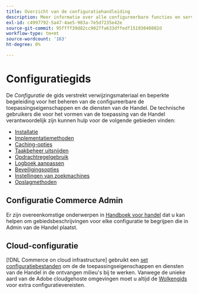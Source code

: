 ```yaml
---
title: Overzicht van de configuratiehandleiding
description: Meer informatie over alle configureerbare functies en services voor uw Adobe Commerce- of Magento Open Source-toepassing.
exl-id: c4997792-5a47-4ae5-903a-7e5d7235e42e
source-git-commit: 95ffff39d82cc9027fa633dffedf15193040802d
workflow-type: tm+mt
source-wordcount: '163'
ht-degree: 0%

---
```


# Configuratiegids

De _Configuratie_ de gids verstrekt verwijzingsmateriaal en beperkte begeleiding voor het beheren van de configureerbare de toepassingseigenschappen en de diensten van de Handel. De technische gebruikers die voor het vormen van de toepassing van de Handel verantwoordelijk zijn kunnen hulp voor de volgende gebieden vinden:

- [Installatie](../configuration/bootstrap/initialization.md)
- [Implementatiemethoden](../configuration/deployment/overview.md)
- [Caching-opties](../configuration/cache/caching-overview.md)
- [Taakbeheer uitsnijden](../configuration/cron/custom-cron.md)
- [Opdrachtregelgebruik](../configuration/cli/config-cli.md)
- [Logboek aanpassen](../configuration/logs/custom-logging.md)
- [Beveiligingsopties](../configuration/security/overview.md)
- [Instellingen van zoekmachines](../configuration/search/configure-search-engine.md)
- [Opslagmethoden](../configuration/storage/memcached.md)

## Configuratie Commerce Admin

Er zijn overeenkomstige onderwerpen in [Handboek voor handel](https://docs.magento.com/user-guide/stores/configuration.html) dat u kan helpen om gebiedsbeschrijvingen voor elke configuratie te begrijpen die in Admin van de Handel plaatst.

## Cloud-configuratie

[!DNL Commerce on cloud infrastructure] gebruikt een [set configuratiebestanden](https://experienceleague.adobe.com/docs/commerce-cloud-service/user-guide/configure/overview.html) om de de toepassingseigenschappen en diensten van de Handel in de ontvangen milieu&#39;s bij te werken. Vanwege de unieke aard van de Adobe cloudgehoste omgevingen moet u altijd de [Wolkengids](https://experienceleague.adobe.com/docs/commerce-cloud-service/user-guide/overview.html) voor extra configuratievereisten.
